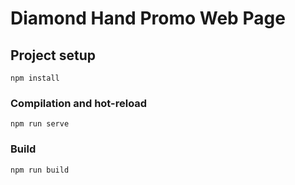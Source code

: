 # Diamond Hand Promo Web Page

## Project setup
```
npm install
```

### Compilation and hot-reload
```
npm run serve
```

### Build
```
npm run build
```